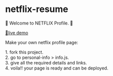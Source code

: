 # netflix-resume

🍻 Welcome to NETFLIX Profile. 🍻

[🚀live demo](https://main--cute-queijadas-25ee96.netlify.app/)

Make your own netflix profile page:

1️. fork this project.<br/>
2️. go to personal-info > info.js.<br/>
3️. give all the required details and links.<br/>
4️. voila!! your page is ready and can be deployed.<br/>

